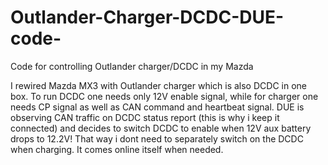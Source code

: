 # Outlander-Charger-DCDC-DUE-code-
Code for controlling Outlander charger/DCDC in my Mazda

I rewired Mazda MX3 with Outlander charger which is also DCDC in one box. To run DCDC one needs only 12V enable signal, while for charger one needs CP signal as well as CAN command and heartbeat signal.
 DUE is observing CAN traffic on DCDC status report (this is why i keep it connected) and decides to switch DCDC to enable when 12V aux battery drops to 12.2V! That way i dont need to separately switch on the DCDC when charging. It comes online itself when needed.  
